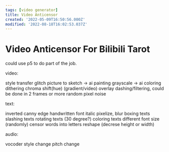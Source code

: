 ```yaml
---
tags: [video generator]
title: Video Anticensor
created: '2022-05-09T16:50:56.000Z'
modified: '2022-08-18T16:02:53.037Z'
---
```


# Video Anticensor For Bilibili Tarot

could use p5 to do part of the job.

video:

style transfer
glitch
picture to sketch -> ai painting
grayscale -> ai coloring
dithering
chroma shift(hue)
(gradient/video) overlay
dashing/filtering, could be done in 2 frames or more
random pixel noise

text:

inverted canny edge
handwritten font
italic
pixelize, blur
boxing texts
slashing texts
rotating texts (30 degree?)
coloring texts
different font size
(randomly) censor words into letters
reshape (decrese height or width)

audio:

vocoder
style change
pitch change
